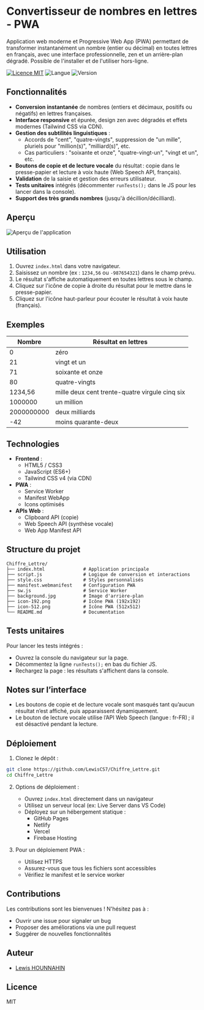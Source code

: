 # Convertisseur de nombres en lettres - PWA

Application web moderne et Progressive Web App (PWA) permettant de transformer instantanément un nombre (entier ou décimal) en toutes lettres en français, avec une interface professionnelle, zen et un arrière-plan dégradé. Possible de l'installer et de l'utiliser hors-ligne.

[![Licence MIT](https://img.shields.io/badge/licence-MIT-blue.svg)](LICENSE)
![Langue](https://img.shields.io/badge/langue-Fran%C3%A7ais-blue)
![Version](https://img.shields.io/badge/version-1.0.0-green)
  

## Fonctionnalités

- **Conversion instantanée** de nombres (entiers et décimaux, positifs ou négatifs) en lettres françaises.
- **Interface responsive** et épurée, design zen avec dégradés et effets modernes (Tailwind CSS via CDN).
- **Gestion des subtilités linguistiques** :
  - Accords de "cent", "quatre-vingts", suppression de "un mille", pluriels pour "million(s)", "milliard(s)", etc.
  - Cas particuliers : "soixante et onze", "quatre-vingt-un", "vingt et un", etc.
- **Boutons de copie et de lecture vocale** du résultat : copie dans le presse-papier et lecture à voix haute (Web Speech API, français).
- **Validation** de la saisie et gestion des erreurs utilisateur.
- **Tests unitaires** intégrés (décommenter `runTests();` dans le JS pour les lancer dans la console).
- **Support des très grands nombres** (jusqu'à décillion/décilliard).

## Aperçu

![Aperçu de l'application](Capture-d'écran.png)

## Utilisation

1. Ouvrez `index.html` dans votre navigateur.
2. Saisissez un nombre (ex : `1234,56` ou `-987654321`) dans le champ prévu.
3. Le résultat s'affiche automatiquement en toutes lettres sous le champ.
4. Cliquez sur l'icône de copie à droite du résultat pour le mettre dans le presse-papier.
5. Cliquez sur l'icône haut-parleur pour écouter le résultat à voix haute (français).

## Exemples

| Nombre         | Résultat en lettres                                 |
|---------------|-----------------------------------------------------|
| 0             | zéro                                               |
| 21            | vingt et un                                        |
| 71            | soixante et onze                                   |
| 80            | quatre-vingts                                      |
| 1234,56       | mille deux cent trente-quatre virgule cinq six      |
| 1000000       | un million                                         |
| 2000000000    | deux milliards                                     |
| -42           | moins quarante-deux                                |

## Technologies

- **Frontend** :
  - HTML5 / CSS3
  - JavaScript (ES6+)
  - Tailwind CSS v4 (via CDN)
- **PWA** :
  - Service Worker
  - Manifest WebApp
  - Icons optimisés
- **APIs Web** :
  - Clipboard API (copie)
  - Web Speech API (synthèse vocale)
  - Web App Manifest API

## Structure du projet

```
Chiffre_Lettre/
├── index.html              # Application principale
├── script.js               # Logique de conversion et interactions
├── style.css               # Styles personnalisés
├── manifest.webmanifest    # Configuration PWA
├── sw.js                   # Service Worker
├── background.jpg          # Image d'arrière-plan
├── icon-192.png            # Icône PWA (192x192)
├── icon-512.png            # Icône PWA (512x512)
└── README.md               # Documentation
```

## Tests unitaires
Pour lancer les tests intégrés :
- Ouvrez la console du navigateur sur la page.
- Décommentez la ligne `runTests();` en bas du fichier JS.
- Rechargez la page : les résultats s'affichent dans la console.

## Notes sur l’interface

- Les boutons de copie et de lecture vocale sont masqués tant qu’aucun résultat n’est affiché, puis apparaissent dynamiquement.
- Le bouton de lecture vocale utilise l’API Web Speech (langue : fr-FR) ; il est désactivé pendant la lecture.

## Déploiement

1. Clonez le dépôt :
```bash
git clone https://github.com/LewisCS7/Chiffre_Lettre.git
cd Chiffre_Lettre
```

2. Options de déploiement :
   - Ouvrez `index.html` directement dans un navigateur
   - Utilisez un serveur local (ex: Live Server dans VS Code)
   - Déployez sur un hébergement statique :
     - GitHub Pages
     - Netlify
     - Vercel
     - Firebase Hosting

3. Pour un déploiement PWA :
   - Utilisez HTTPS
   - Assurez-vous que tous les fichiers sont accessibles
   - Vérifiez le manifest et le service worker

## Contributions

Les contributions sont les bienvenues ! N'hésitez pas à :
- Ouvrir une issue pour signaler un bug
- Proposer des améliorations via une pull request
- Suggérer de nouvelles fonctionnalités

## Auteur

- [Lewis HOUNNAHIN](https://github.com/LewisCS7)

## Licence

MIT
